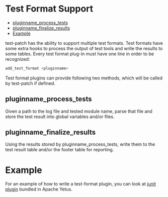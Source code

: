 <!---
  Licensed to the Apache Software Foundation (ASF) under one
  or more contributor license agreements.  See the NOTICE file
  distributed with this work for additional information
  regarding copyright ownership.  The ASF licenses this file
  to you under the Apache License, Version 2.0 (the
  "License"); you may not use this file except in compliance
  with the License.  You may obtain a copy of the License at

    http://www.apache.org/licenses/LICENSE-2.0

  Unless required by applicable law or agreed to in writing,
  software distributed under the License is distributed on an
  "AS IS" BASIS, WITHOUT WARRANTIES OR CONDITIONS OF ANY
  KIND, either express or implied.  See the License for the
  specific language governing permissions and limitations
  under the License.
-->
<!-- markdownlint-disable MD051 -->

# Test Format Support

<!-- MarkdownTOC levels="1,2" autolink="true" indent="  " bullets="*" bracket="round" -->

* [pluginname\_process\_tests](#pluginname_process_tests)
* [pluginname\_finalize\_results](#pluginname_finalize_results)
* [Example](#example)

<!-- /MarkdownTOC -->

test-patch has the ability to support multiple test formats. Test formats have some extra hooks to process the output of test tools and write the results to some tables. Every test format plug-in must have one line in order to be recognized:

```bash
add_test_format <pluginname>
```

Test format plugins can provide following two methods, which will be called by test-patch if defined.

## pluginname\_process\_tests

Given a path to the log file and tested module name, parse that file and store the test result into global variables and/or files.

## pluginname\_finalize\_results

Using the results stored by pluginname\_process\_tests, write them to the test result table and/or the footer table for reporting.

# Example

For an example of how to write a test-format plugin, you can look at [junit plugin](https://github.com/apache/yetus/blob/main/precommit/plugins.d/junit.sh) bundled in Apache Yetus.
